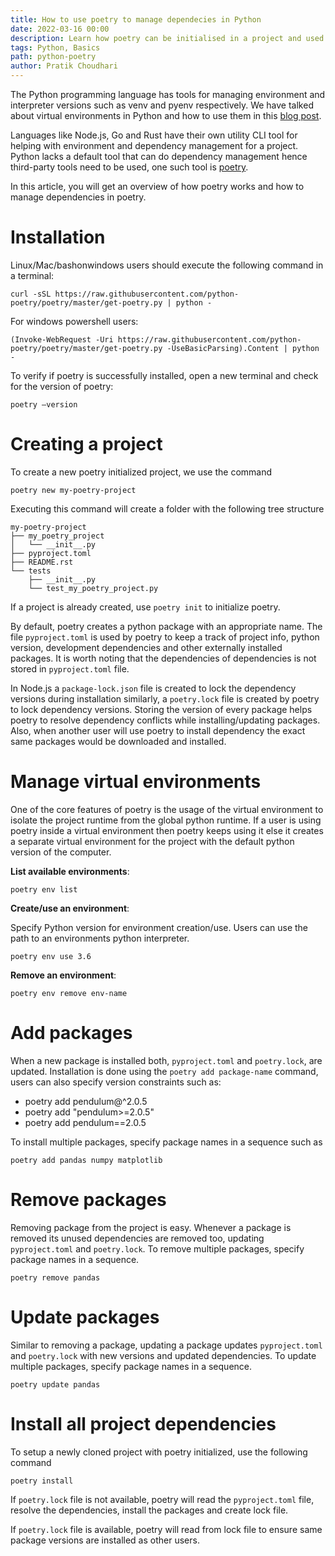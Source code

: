 ```yaml
---
title: How to use poetry to manage dependecies in Python 
date: 2022-03-16 00:00
description: Learn how poetry can be initialised in a project and used to resolve dependencies.
tags: Python, Basics
path: python-poetry
author: Pratik Choudhari
---
```


The Python programming language has tools for managing environment and interpreter versions such as venv and pyenv respectively. We have talked about virtual environments in Python and how to use them in this [blog post](https://www.python-engineer.com/posts/virtual-environments-python/). 

Languages like Node.js, Go and Rust have their own utility CLI tool for helping with environment and dependency management for a project. Python lacks a default tool that can do dependency management hence third-party tools need to be used, one such tool is [poetry](https://python-poetry.org).

In this article, you 
will get an overview of how poetry works and how to manage dependencies in poetry.

# Installation

Linux/Mac/bashonwindows users should execute the following command in a terminal:

```console
curl -sSL https://raw.githubusercontent.com/python-poetry/poetry/master/get-poetry.py | python -
```

For windows powershell users:

```console
(Invoke-WebRequest -Uri https://raw.githubusercontent.com/python-poetry/poetry/master/get-poetry.py -UseBasicParsing).Content | python -
```

To verify if poetry is successfully installed, open a new terminal and check for the version of poetry:

```console
poetry –version
```

# Creating a project

To create a new poetry initialized project, we use the command

```console
poetry new my-poetry-project
```

Executing this command will create a folder with the following tree structure

```console
my-poetry-project
├── my_poetry_project
│   └── __init__.py
├── pyproject.toml
├── README.rst
└── tests
    ├── __init__.py
    └── test_my_poetry_project.py
```

If a project is already created, use `poetry init` to initialize poetry.

By default, poetry creates a python package with an appropriate name. The file `pyproject.toml` is used by poetry to keep a track of project info, python version, development dependencies and other externally installed packages. It is worth noting that the dependencies of dependencies is not stored in `pyproject.toml` file.

In Node.js a `package-lock.json` file is created to lock the dependency versions during installation similarly, a `poetry.lock` file is created by poetry to lock dependency versions. Storing the version of every package helps poetry to resolve dependency conflicts while installing/updating packages. Also, when another user will use poetry to install dependency the exact same packages would be downloaded and installed.

# Manage virtual environments

One of the core features of poetry is the usage of the virtual environment to isolate the project runtime from the global python runtime. If a user is using poetry inside a virtual environment then poetry keeps using it else it creates a separate virtual environment for the project with the default python version of the computer.

**List available environments**:

```console
poetry env list
```

**Create/use an environment**:

Specify Python version for environment creation/use. Users can use the path to an environments python interpreter.

```console
poetry env use 3.6
```

**Remove an environment**:

```console
poetry env remove env-name
```

# Add packages

When a new package is installed both, `pyproject.toml` and `poetry.lock`, are updated. Installation is done using the `poetry add package-name` command, users can also specify version constraints such as:
- poetry add pendulum@^2.0.5
- poetry add "pendulum>=2.0.5"
- poetry add pendulum==2.0.5

To install multiple packages, specify package names in a sequence such as

```console
poetry add pandas numpy matplotlib 
```

# Remove packages

Removing package from the project is easy. Whenever a package is removed its unused dependencies are removed too, updating  `pyproject.toml` and `poetry.lock`. To remove multiple packages, specify package names in a sequence.

```console
poetry remove pandas
```

# Update packages

Similar to removing a package, updating a package updates `pyproject.toml` and `poetry.lock` with new versions and updated dependencies. To update multiple packages, specify package names in a sequence.

```console
poetry update pandas
```

# Install all project dependencies

To setup a newly cloned project with poetry initialized, use the following command

```console
poetry install
```

If `poetry.lock` file is not available, poetry will read the `pyproject.toml` file, resolve the dependencies, install the packages and create lock file. 

If `poetry.lock` file is available, poetry will read from lock file to ensure same package versions are installed as other users.


